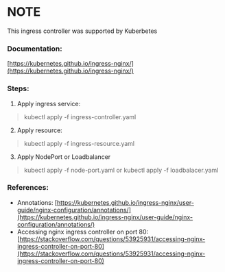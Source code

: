 # NOTE
This ingress controller was supported by Kuberbetes

### Documentation:
  [https://kubernetes.github.io/ingress-nginx/](https://kubernetes.github.io/ingress-nginx/)

### Steps:
1. Apply ingress service: 
  > kubectl apply -f ingress-controller.yaml
2. Apply resource: 
  > kubectl apply -f ingress-resource.yaml
3. Apply NodePort or Loadbalancer
  > kubectl apply -f node-port.yaml
  or
  > kubectl apply -f loadbalacer.yaml

### References:
* Annotations: [https://kubernetes.github.io/ingress-nginx/user-guide/nginx-configuration/annotations/](https://kubernetes.github.io/ingress-nginx/user-guide/nginx-configuration/annotations/)
* Accessing nginx ingress controller on port 80: [https://stackoverflow.com/questions/53925931/accessing-nginx-ingress-controller-on-port-80](https://stackoverflow.com/questions/53925931/accessing-nginx-ingress-controller-on-port-80)

  
